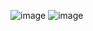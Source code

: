 ![image](https://github.com/user-attachments/assets/c9c9f8fb-4b0a-43fb-8ecd-97b580a4f343)
![image](https://github.com/user-attachments/assets/f3a75a15-af7d-4241-b8fb-9d17c766feec)
